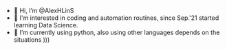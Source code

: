 - 👋 Hi, I’m @AlexHLinS
- 👀 I'm interested in coding and automation routines, since Sep.'21 started learning Data Science.
- 🌱 I’m currently using python, also using other languages depends on the situations )))

<!---
AlexHLinS/AlexHLinS is a ✨ special ✨ repository because its `README.md` (this file) appears on your GitHub profile.
You can click the Preview link to take a look at your changes.
--->

